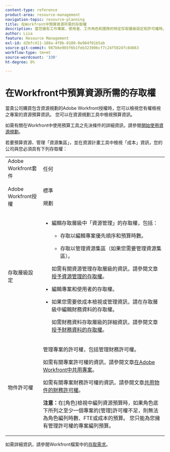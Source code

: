 ```yaml
---
content-type: reference
product-area: resource-management
navigation-topic: resource-planning
title: 在Workfront中預算資源所需的存取權
description: 當您擁有工作專案、使用者、工作角色和團隊的特定存取層級設定和許可權時，您可以針對您有權檢視的專案檢視和管理有關資源計畫的資訊。
author: Lisa
feature: Resource Management
exl-id: d2bfc411-188a-4f8b-8180-0e984f01b5ab
source-git-commit: 987b6e9b5f6b1feb323906cf7c24f5024fc84663
workflow-type: tm+mt
source-wordcount: '330'
ht-degree: 0%

---
```


# 在Workfront中預算資源所需的存取權

<!--
<div data-mc-conditions="QuicksilverOrClassic.Draft mode">
<p><b>(LINKED TO PRODUCT</b>: This is also linked to the product, in two different tooltips in the RP:</p>
<p>- the tooltip for the View-only mode of the Budgeted Hours boxes. You gave this link to Vazgen and the team for the tooltip and documented this in this sheet:https://docs.google.com/spreadsheets/d/1zKjNVw_TyfQ474jbY7JorSWTkptMNb5RFCck2IficYs/edit#gid=0</p>
<p>- Also in the tooltip from this issue: https://hub.workfront.com/issue/view?ID=5ca708d00024a39e58b5dbeaceb00939)</p>
<p>This might need to be moved to Resource Management overview and title needs to be changed to "Acces needed to manage resources" when the res manager prerequisite will drop for resource scheduling and the field goes away.</p>
<p>This should be linked from Planning in the Resource Planner - in the Budgeting Resources in the RP area)</p>
</div>
-->

當貴公司購買包含資源規劃的Adobe Workfront授權時，您可以檢視您有權檢視之專案的資源預算資訊。 您可以在資源規劃工具中檢視預算資訊。

如需有關在Workfront中使用預算工具之先決條件的詳細資訊，請參閱[開始使用資源規劃](../../resource-mgmt/resource-planning/get-started-resource-planning.md)。

若要預算資源、管理「資源集區」，並在資源計畫工具中檢視「成本」資訊，您的公司與您必須具有下列存取權：

<table style="table-layout:auto"> 
 <col> 
 <col> 
 <tbody> 
  <tr> 
   <td>Adobe Workfront套件</td> 
   <td><p>任何</p></td> 
  </tr> 
  <tr> 
   <td>Adobe Workfront授權</td> 
   <td><p>標準</p>
       <p>規劃</p></td>
  </tr>  
  <tr> 
   <td role="rowheader">存取層級設定</td> 
   <td> 
    <ul> 
     <li> <p>編輯存取層級中「資源管理」的存取權，包括：</p> 
      <ul> 
       <li> <p>存取以編輯專案優先順序和預算時數。 </p> </li> 
       <li> <p>存取以管理資源集區（如果您需要管理資源集區）。</p> </li> 
      </ul> <p>如需有關資源管理存取層級的資訊，請參閱文章<a href="../../administration-and-setup/add-users/configure-and-grant-access/grant-access-resource-management.md" class="MCXref xref">授予資源管理的存取權</a>。</p> </li> 
     <li> <p>編輯專案和使用者的存取權。 </p> </li> 
     <li> <p> 如果您需要依成本檢視或管理資訊，請在存取層級中編輯財務資料的存取權。</p> <p>如需財務資料存取層級的詳細資訊，請參閱文章<a href="../../administration-and-setup/add-users/configure-and-grant-access/grant-access-financial.md" class="MCXref xref">授予財務資料的存取權</a>。</p> </li> 
    </ul> 
   </td> 
  </tr> 
  <tr> 
   <td role="rowheader">物件許可權</td> 
   <td> <p>管理專案的許可權，包括管理財務許可權。</p> <p>如需有關專案許可權的資訊，請參閱文章<a href="../../workfront-basics/grant-and-request-access-to-objects/share-a-project.md" class="MCXref xref">在Adobe Workfront中共用專案</a>。</p> <p>如需有關專案財務許可權的資訊，請參閱文章<a href="../../workfront-basics/grant-and-request-access-to-objects/share-financial-permissions-object.md"><a href="../../workfront-basics/grant-and-request-access-to-objects/share-financial-permissions-object.md" class="MCXref xref">共用物件的財務許可權</a></a>。</p>

<p><b>注意：</b>在[角色]檢視中編列資源預算時，如果角色底下所列之至少一個專案的[管理]許可權不足，則無法為角色編列時數、FTE或成本的預算。 您只能為您擁有管理許可權的專案編列預算。</p> </td> 
  </tr> 
 </tbody> 
</table>

如需詳細資訊，請參閱Workfront檔案中的[存取需求](/help/quicksilver/administration-and-setup/add-users/access-levels-and-object-permissions/access-level-requirements-in-documentation.md)。
